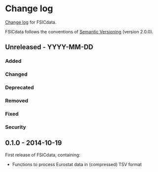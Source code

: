 # Change log

[Change log](http://keepachangelog.com/) for FSICdata.

FSICdata follows the conventions of
[Semantic Versioning](http://semver.org/spec/v2.0.0.html) (version 2.0.0).

## Unreleased - YYYY-MM-DD

### Added

### Changed

### Deprecated

### Removed

### Fixed

### Security

## 0.1.0 - 2014-10-19

First release of FSICdata, containing:

* Functions to process Eurostat data in (compressed) TSV format
